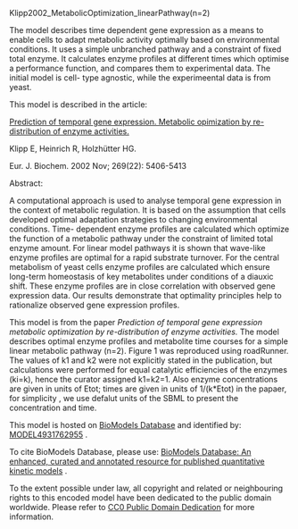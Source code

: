 

Klipp2002_MetabolicOptimization_linearPathway(n=2)

The model describes time dependent gene expression as a means to enable cells
to adapt metabolic activity optimally based on environmental conditions. It
uses a simple unbranched pathway and a constraint of fixed total enzyme. It
calculates enzyme profiles at different times which optimise a performance
function, and compares them to experimental data. The initial model is cell-
type agnostic, while the experimeental data is from yeast.

This model is described in the article:

[Prediction of temporal gene expression. Metabolic opimization by re-
distribution of enzyme activities.](http://identifiers.org/pubmed/12423338)

Klipp E, Heinrich R, Holzhütter HG.

Eur. J. Biochem. 2002 Nov; 269(22): 5406-5413

Abstract:

A computational approach is used to analyse temporal gene expression in the
context of metabolic regulation. It is based on the assumption that cells
developed optimal adaptation strategies to changing environmental conditions.
Time- dependent enzyme profiles are calculated which optimize the function of
a metabolic pathway under the constraint of limited total enzyme amount. For
linear model pathways it is shown that wave-like enzyme profiles are optimal
for a rapid substrate turnover. For the central metabolism of yeast cells
enzyme profiles are calculated which ensure long-term homeostasis of key
metabolites under conditions of a diauxic shift. These enzyme profiles are in
close correlation with observed gene expression data. Our results demonstrate
that optimality principles help to rationalize observed gene expression
profiles.

This model is from the paper _Prediction of temporal gene expression metabolic
optimization by re-distribution of enzyme activities._ The model describes
optimal enzyme profiles and metabolite time courses for a simple linear
metabolic pathway (n=2). Figure 1 was reproduced using roadRunner. The values
of k1 and k2 were not explicitly stated in the publication, but calculations
were performed for equal catalytic efficiencies of the enzymes (ki=k), hence
the curator assigned k1=k2=1. Also enzyme concentrations are given in units of
Etot; times are given in units of 1/(k*Etot) in the papaer, for simplicity ,
we use defalut units of the SBML to present the concentration and time.

This model is hosted on [BioModels Database](http://www.ebi.ac.uk/biomodels/)
and identified by:
[MODEL4931762955](http://identifiers.org/biomodels.db/BIOMD0000000104) .

To cite BioModels Database, please use: [BioModels Database: An enhanced,
curated and annotated resource for published quantitative kinetic
models](http://identifiers.org/pubmed/20587024) .

To the extent possible under law, all copyright and related or neighbouring
rights to this encoded model have been dedicated to the public domain
worldwide. Please refer to [CC0 Public Domain
Dedication](http://creativecommons.org/publicdomain/zero/1.0/) for more
information.

